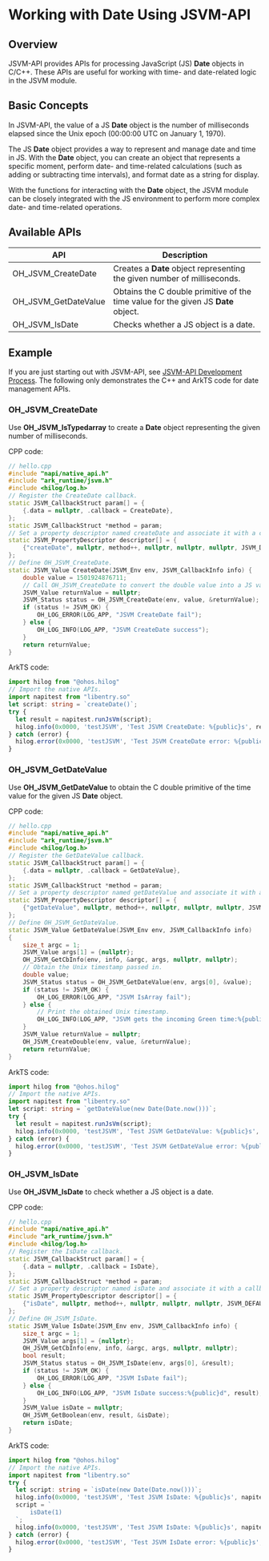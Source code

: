 # Working with Date Using JSVM-API

## Overview

JSVM-API provides APIs for processing JavaScript (JS) **Date** objects in C/C++. These APIs are useful for working with time- and date-related logic in the JSVM module.

## Basic Concepts

In JSVM-API, the value of a JS **Date** object is the number of milliseconds elapsed since the Unix epoch (00:00:00 UTC on January 1, 1970).

The JS **Date** object provides a way to represent and manage date and time in JS. With the **Date** object, you can create an object that represents a specific moment, perform date- and time-related calculations (such as adding or subtracting time intervals), and format date as a string for display.

With the functions for interacting with the **Date** object, the JSVM module can be closely integrated with the JS environment to perform more complex date- and time-related operations.

## Available APIs

| API                      | Description                      |
|----------------------------|--------------------------------|
| OH_JSVM_CreateDate           | Creates a **Date** object representing the given number of milliseconds. |
| OH_JSVM_GetDateValue        | Obtains the C double primitive of the time value for the given JS **Date** object. |
| OH_JSVM_IsDate               | Checks whether a JS object is a date.|

## Example

If you are just starting out with JSVM-API, see [JSVM-API Development Process](use-jsvm-process.md). The following only demonstrates the C++ and ArkTS code for date management APIs.

### OH_JSVM_CreateDate

Use **OH_JSVM_IsTypedarray** to create a **Date** object representing the given number of milliseconds.

CPP code:

```cpp
// hello.cpp
#include "napi/native_api.h"
#include "ark_runtime/jsvm.h"
#include <hilog/log.h>
// Register the CreateDate callback.
static JSVM_CallbackStruct param[] = {
    {.data = nullptr, .callback = CreateDate},
};
static JSVM_CallbackStruct *method = param;
// Set a property descriptor named createDate and associate it with a callback. This allows the createDate callback to be called from JS.
static JSVM_PropertyDescriptor descriptor[] = {
    {"createDate", nullptr, method++, nullptr, nullptr, nullptr, JSVM_DEFAULT},
};
// Define OH_JSVM_CreateDate.
static JSVM_Value CreateDate(JSVM_Env env, JSVM_CallbackInfo info) {
    double value = 1501924876711;
    // Call OH_JSVM_CreateDate to convert the double value into a JS value indicating the date and time.
    JSVM_Value returnValue = nullptr;
    JSVM_Status status = OH_JSVM_CreateDate(env, value, &returnValue);
    if (status != JSVM_OK) {
        OH_LOG_ERROR(LOG_APP, "JSVM CreateDate fail");
    } else {
        OH_LOG_INFO(LOG_APP, "JSVM CreateDate success");
    }
    return returnValue;
}
```

ArkTS code:

```ts
import hilog from "@ohos.hilog"
// Import the native APIs.
import napitest from "libentry.so"
let script: string = `createDate()`;
try {
  let result = napitest.runJsVm(script);
  hilog.info(0x0000, 'testJSVM', 'Test JSVM CreateDate: %{public}s', result);
} catch (error) {
  hilog.error(0x0000, 'testJSVM', 'Test JSVM CreateDate error: %{public}s', error.message);
}
```

### OH_JSVM_GetDateValue

Use **OH_JSVM_GetDateValue** to obtain the C double primitive of the time value for the given JS **Date** object.

CPP code:

```cpp
// hello.cpp
#include "napi/native_api.h"
#include "ark_runtime/jsvm.h"
#include <hilog/log.h>
// Register the GetDateValue callback.
static JSVM_CallbackStruct param[] = {
    {.data = nullptr, .callback = GetDateValue},
};
static JSVM_CallbackStruct *method = param;
// Set a property descriptor named getDateValue and associate it with a callback. This allows the GetDateValue callback to be called from JS.
static JSVM_PropertyDescriptor descriptor[] = {
    {"getDateValue", nullptr, method++, nullptr, nullptr, nullptr, JSVM_DEFAULT},
};
// Define OH_JSVM_GetDateValue.
static JSVM_Value GetDateValue(JSVM_Env env, JSVM_CallbackInfo info)
{
    size_t argc = 1;
    JSVM_Value args[1] = {nullptr};
    OH_JSVM_GetCbInfo(env, info, &argc, args, nullptr, nullptr);
    // Obtain the Unix timestamp passed in.
    double value;
    JSVM_Status status = OH_JSVM_GetDateValue(env, args[0], &value);
    if (status != JSVM_OK) {
        OH_LOG_ERROR(LOG_APP, "JSVM IsArray fail");
    } else {
        // Print the obtained Unix timestamp.
        OH_LOG_INFO(LOG_APP, "JSVM gets the incoming Green time:%{public}lf.", value);
    }
    JSVM_Value returnValue = nullptr;
    OH_JSVM_CreateDouble(env, value, &returnValue);
    return returnValue;
}
```

ArkTS code:

```ts
import hilog from "@ohos.hilog"
// Import the native APIs.
import napitest from "libentry.so"
let script: string = `getDateValue(new Date(Date.now()))`;
try {
  let result = napitest.runJsVm(script);
  hilog.info(0x0000, 'testJSVM', 'Test JSVM GetDateValue: %{public}s', result);
} catch (error) {
  hilog.error(0x0000, 'testJSVM', 'Test JSVM GetDateValue error: %{public}s', error.message);
}
```

### OH_JSVM_IsDate

Use **OH_JSVM_IsDate** to check whether a JS object is a date.

CPP code:

```cpp
// hello.cpp
#include "napi/native_api.h"
#include "ark_runtime/jsvm.h"
#include <hilog/log.h>
// Register the IsDate callback.
static JSVM_CallbackStruct param[] = {
    {.data = nullptr, .callback = IsDate},
};
static JSVM_CallbackStruct *method = param;
// Set a property descriptor named isDate and associate it with a callback. This allows the IsDate callback to be called from JS.
static JSVM_PropertyDescriptor descriptor[] = {
    {"isDate", nullptr, method++, nullptr, nullptr, nullptr, JSVM_DEFAULT},
};
// Define OH_JSVM_IsDate.
static JSVM_Value IsDate(JSVM_Env env, JSVM_CallbackInfo info) {
    size_t argc = 1;
    JSVM_Value args[1] = {nullptr};
    OH_JSVM_GetCbInfo(env, info, &argc, args, nullptr, nullptr);
    bool result;
    JSVM_Status status = OH_JSVM_IsDate(env, args[0], &result);
    if (status != JSVM_OK) {
        OH_LOG_ERROR(LOG_APP, "JSVM IsDate fail");
    } else {
        OH_LOG_INFO(LOG_APP, "JSVM IsDate success:%{public}d", result);
    }
    JSVM_Value isDate = nullptr;
    OH_JSVM_GetBoolean(env, result, &isDate);
    return isDate;
}
```

ArkTS code:

```ts
import hilog from "@ohos.hilog"
// Import the native APIs.
import napitest from "libentry.so"
try {
  let script: string = `isDate(new Date(Date.now()))`;
  hilog.info(0x0000, 'testJSVM', 'Test JSVM IsDate: %{public}s', napitest.runJsVm(script));
  script = `
      isDate(1)
  `;
  hilog.info(0x0000, 'testJSVM', 'Test JSVM IsDate: %{public}s', napitest.runJsVm(script));
} catch (error) {
  hilog.error(0x0000, 'testJSVM', 'Test JSVM IsDate error: %{public}s', error.message);
}
```
